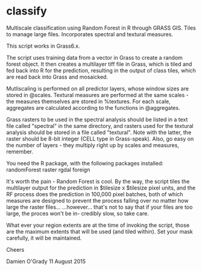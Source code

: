 # classify
Multiscale classification using Random Forest in R through GRASS GIS.  Tiles to manage large files.  Incorporates spectral and textural measures.

This script works in Grass6.x.

The script uses training data from a vector in Grass to create a random forest
object.  It then creates a multilayer tiff file in Grass, which is tiled and fed
back into R for the prediction, resulting in the output of class tiles, which are
read back into Grass and mosaicked.

Mutliscaling is performed on all predictor layers, whose window sizes are stored
in @scales.  Textural measures are performed at the same scales - the measures
themselves are stored in %textures.  For each scale, aggregates are calculated
according to the functions in @aggregates.

Grass rasters to be used in the spectral analysis should be listed in a text file
called "spectral" in the same directory, and rasters used for the textural 
analysis should be stored in a file called "textural".  Note with the latter, 
the raster should be 8-bit integer (CELL type in Grass-speak).  Also, go easy on
the number of layers - they multiply right up by scales and measures, remember.

You need the R package, with the following packages installed:
randomForest
raster
rgdal
foreign

It's worth the pain - Random Forest is cool.  By the way, the script tiles the
multilayer output for the prediction in $tilesize x $tilesize pixel units, and the RF process
does the prediction in 100,000 pixel batches, both of which measures are designed
to prevent the process falling over no matter how large the raster files...
   ...however...
that's not to say that if your files are too large, the proces won't be in-
credibly slow, so take care.

What ever your region extents are at the time of invoking the script, those are
the maximum extents that will be used (and tiled within).  Set your mask carefully,
it will be maintained.

Cheers

Damien O'Grady
11 August 2015

